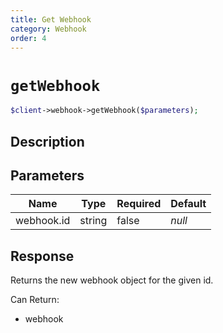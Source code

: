 ```yaml
---
title: Get Webhook
category: Webhook
order: 4
---
```


# `getWebhook`

```php
$client->webhook->getWebhook($parameters);
```

## Description



## Parameters


Name | Type | Required | Default
--- | --- | --- | ---
webhook.id | string | false | *null*

## Response

Returns the new webhook object for the given id.

Can Return:

* webhook
